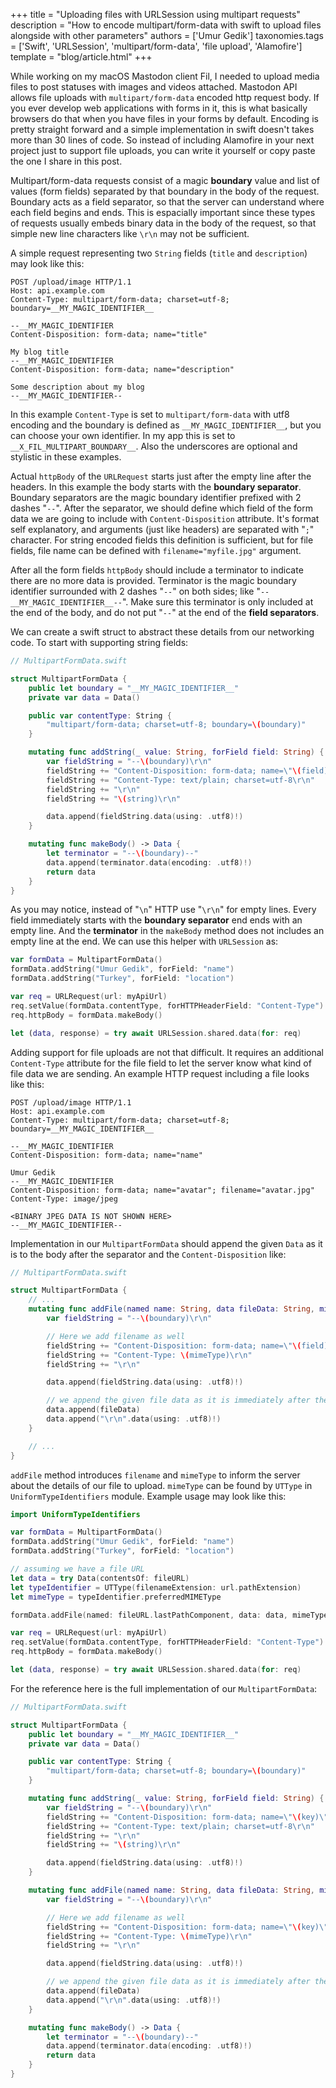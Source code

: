 +++
title = "Uploading files with URLSession using multipart requests"
description = "How to encode multipart/form-data with swift to upload files alongside with other parameters"
authors = ['Umur Gedik']
taxonomies.tags = ['Swift', 'URLSession', 'multipart/form-data', 'file upload', 'Alamofire']
template = "blog/article.html"
+++

While working on my macOS Mastodon client Fil, I needed to upload media files to post statuses with images and videos attached. Mastodon API allows file uploads with `multipart/form-data` encoded http request body. If you ever develop web applications with forms in it, this is what basically browsers do that when you have files in your forms by default. Encoding is pretty straight forward and a simple implementation in swift doesn't takes more than 30 lines of code. So instead of including Alamofire in your next project just to support file uploads, you can write it yourself or copy paste the one I share in this post.

Multipart/form-data requests consist of a magic **boundary** value and list of values (form fields) separated by that boundary in the body of the request. Boundary acts as a field separator, so that the server can understand where each field begins and ends. This is espacially important since these types of requests usually embeds binary data in the body of the request, so that simple new line characters like `\r\n` may not be sufficient.

A simple request representing two `String` fields (`title` and `description`) may look like this:
```http
POST /upload/image HTTP/1.1
Host: api.example.com
Content-Type: multipart/form-data; charset=utf-8; boundary=__MY_MAGIC_IDENTIFIER__

--__MY_MAGIC_IDENTIFIER
Content-Disposition: form-data; name="title"

My blog title
--__MY_MAGIC_IDENTIFIER
Content-Disposition: form-data; name="description"

Some description about my blog
--__MY_MAGIC_IDENTIFIER--
```

In this example `Content-Type` is set to `multipart/form-data` with utf8 encoding and the boundary is defined as `__MY_MAGIC_IDENTIFIER__`, but you can choose your own identifier. In my app this is set to `__X_FIL_MULTIPART_BOUNDARY__`. Also the underscores are optional and stylistic in these examples.

Actual `httpBody` of the `URLRequest` starts just after the empty line after the headers. In this example the body starts with the **boundary separator**. Boundary separators are the magic boundary identifier prefixed with 2 dashes "`--`". After the separator, we should define which field of the form data we are going to include with `Content-Disposition` attribute. It's format self explanatory, and arguments (just like headers) are separated with "`;`" character. For string encoded fields this definition is sufficient, but for file fields, file name can be defined with `filename="myfile.jpg"` argument.

After all the form fields `httpBody` should include a terminator to indicate there are no more data is provided. Terminator is the magic boundary identifier surrounded with 2 dashes "`--`" on both sides; like "`--__MY_MAGIC_IDENTIFIER__--`". Make sure this terminator is only included at the end of the body, and do not put "`--`" at the end of the **field separators**.

We can create a swift struct to abstract these details from our networking code. To start with supporting string fields:

```swift
// MultipartFormData.swift

struct MultipartFormData {
    public let boundary = "__MY_MAGIC_IDENTIFIER__"
    private var data = Data()

    public var contentType: String {
        "multipart/form-data; charset=utf-8; boundary=\(boundary)"
    }

    mutating func addString(_ value: String, forField field: String) {
        var fieldString = "--\(boundary)\r\n"
        fieldString += "Content-Disposition: form-data; name=\"\(field)\"\r\n"
        fieldString += "Content-Type: text/plain; charset=utf-8\r\n"
        fieldString += "\r\n"
        fieldString += "\(string)\r\n"

        data.append(fieldString.data(using: .utf8)!)
    }

    mutating func makeBody() -> Data {
        let terminator = "--\(boundary)--"
        data.append(terminator.data(encoding: .utf8)!)
        return data
    }
}
```

As you may notice, instead of "`\n`" HTTP use "`\r\n`" for empty lines. Every field immediately starts with the **boundary separator** end ends with an empty line. And the **terminator** in the `makeBody` method does not includes an empty line at the end. We can use this helper with `URLSession` as:

```swift
var formData = MultipartFormData()
formData.addString("Umur Gedik", forField: "name")
formData.addString("Turkey", forField: "location")

var req = URLRequest(url: myApiUrl)
req.setValue(formData.contentType, forHTTPHeaderField: "Content-Type")
req.httpBody = formData.makeBody()

let (data, response) = try await URLSession.shared.data(for: req)
```

Adding support for file uploads are not that difficult. It requires an additional `Content-Type` attribute for the file field to let the server know what kind of file data we are sending. An example HTTP request including a file looks like this:

```http
POST /upload/image HTTP/1.1
Host: api.example.com
Content-Type: multipart/form-data; charset=utf-8; boundary=__MY_MAGIC_IDENTIFIER__

--__MY_MAGIC_IDENTIFIER
Content-Disposition: form-data; name="name"

Umur Gedik
--__MY_MAGIC_IDENTIFIER
Content-Disposition: form-data; name="avatar"; filename="avatar.jpg"
Content-Type: image/jpeg

<BINARY JPEG DATA IS NOT SHOWN HERE>
--__MY_MAGIC_IDENTIFIER--
```

Implementation in our `MultipartFormData` should append the given `Data` as it is to the body after the separator and the `Content-Disposition` like:

```swift
// MultipartFormData.swift

struct MultipartFormData {
    // ...
    mutating func addFile(named name: String, data fileData: String, mimeType: String, forField field: String) {
        var fieldString = "--\(boundary)\r\n"

        // Here we add filename as well
        fieldString += "Content-Disposition: form-data; name=\"\(field)\"; filename=\"\(name)\"\r\n"
        fieldString += "Content-Type: \(mimeType)\r\n"
        fieldString += "\r\n"

        data.append(fieldString.data(using: .utf8)!)

        // we append the given file data as it is immediately after the details
        data.append(fileData)
        data.append("\r\n".data(using: .utf8)!)
    }

    // ...
}
```

`addFile` method introduces `filename` and `mimeType` to inform the server about the details of our file to upload. `mimeType` can be found by `UTType` in `UniformTypeIdentifiers` module. Example usage may look like this:

```swift
import UniformTypeIdentifiers

var formData = MultipartFormData()
formData.addString("Umur Gedik", forField: "name")
formData.addString("Turkey", forField: "location")

// assuming we have a file URL
let data = try Data(contentsOf: fileURL)
let typeIdentifier = UTType(filenameExtension: url.pathExtension)
let mimeType = typeIdentifier.preferredMIMEType

formData.addFile(named: fileURL.lastPathComponent, data: data, mimeType: mimeType, forField: "avatar")

var req = URLRequest(url: myApiUrl)
req.setValue(formData.contentType, forHTTPHeaderField: "Content-Type")
req.httpBody = formData.makeBody()

let (data, response) = try await URLSession.shared.data(for: req)
```

For the reference here is the full implementation of our `MultipartFormData`:

```swift
// MultipartFormData.swift

struct MultipartFormData {
    public let boundary = "__MY_MAGIC_IDENTIFIER__"
    private var data = Data()

    public var contentType: String {
        "multipart/form-data; charset=utf-8; boundary=\(boundary)"
    }

    mutating func addString(_ value: String, forField field: String) {
        var fieldString = "--\(boundary)\r\n"
        fieldString += "Content-Disposition: form-data; name=\"\(key)\"\r\n"
        fieldString += "Content-Type: text/plain; charset=utf-8\r\n"
        fieldString += "\r\n"
        fieldString += "\(string)\r\n"

        data.append(fieldString.data(using: .utf8)!)
    }

    mutating func addFile(named name: String, data fileData: String, mimeType: String, forField field: String) {
        var fieldString = "--\(boundary)\r\n"

        // Here we add filename as well
        fieldString += "Content-Disposition: form-data; name=\"\(key)\"; filename="\(name)"\r\n"
        fieldString += "Content-Type: \(mimeType)\r\n"
        fieldString += "\r\n"

        data.append(fieldString.data(using: .utf8)!)

        // we append the given file data as it is immediately after the details
        data.append(fileData)
        data.append("\r\n".data(using: .utf8)!)
    }

    mutating func makeBody() -> Data {
        let terminator = "--\(boundary)--"
        data.append(terminator.data(encoding: .utf8)!)
        return data
    }
}
```